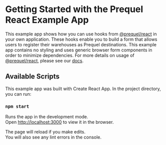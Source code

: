 # Getting Started with the Prequel React Example App

This example app shows how you can use hooks from [@prequel/react](https://www.npmjs.com/package/@prequel/react) in your own application. These hooks enable you to build a form that allows users to register their warehouses as Prequel destinations. This example app contains no styling and uses generic browser form components in order to minimize dependencies. For more details on usage of [@prequel/react](https://www.npmjs.com/package/@prequel/react), please see our [docs](https://docs.prequel.co/docs/react).

## Available Scripts

This example app was built with Create React App. In the project directory, you can run:

### `npm start`

Runs the app in the development mode.\
Open [http://localhost:3000](http://localhost:3000) to view it in the browser.

The page will reload if you make edits.\
You will also see any lint errors in the console.
